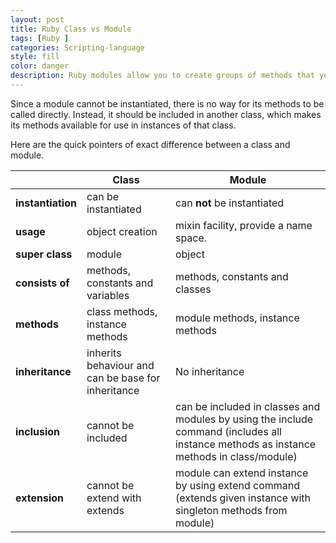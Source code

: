 ```yaml
---
layout: post
title: Ruby Class vs Module
tags: [Ruby ]
categories: Scripting-language
style: fill
color: danger
description: Ruby modules allow you to create groups of methods that you can then include or mix into any number of classes. `Modules only hold behaviour, unlike classes, which hold both behaviour and state.`
---
```



Since a module cannot be instantiated, there is no way for its methods to be called directly. Instead, it should be included in another class, which makes its methods available for use in instances of that class.

Here are the quick pointers of exact difference between a class and module.

<table>
  <thead>
    <tr>
      <th></th>
      <th>Class</th>
      <th>Module</th>
    </tr>
  </thead>
  <tbody>
    <tr>
      <td><b>instantiation</b></td>
      <td>can be instantiated</td>
      <td>can <b>not</b> be instantiated</td>
    </tr>
    <tr>
      <td><b>usage</b></td>
      <td>object creation</td>
      <td>mixin facility, provide a name space.</td>
    </tr>
    <tr>
      <td><b>super class</b></td>
      <td>module</td>
      <td>object</td>
    </tr>
    <tr>
      <td><b>consists of</b></td>
      <td>methods, constants and variables</td>
      <td>methods, constants and classes</td>
    </tr>
    <tr>
      <td><b>methods</b></td>
      <td>class methods, instance methods</td>
      <td>module methods, instance methods</td>
    </tr>
    <tr>
      <td><b>inheritance</b></td>
      <td>inherits behaviour and can be base for inheritance</td>
      <td>No inheritance</td>
    </tr>
    <tr>
      <td><b>inclusion</b></td>
      <td>cannot be included</td>
      <td>can be included in classes and modules by using the include command (includes all instance methods as instance methods in class/module)</td>
    </tr>
    <tr>
      <td><b>extension</b></td>
      <td>cannot be extend with extends</td>
      <td>module can extend instance by using extend command (extends given instance with singleton methods from module)</td>
    </tr>
  </tbody>
</table>